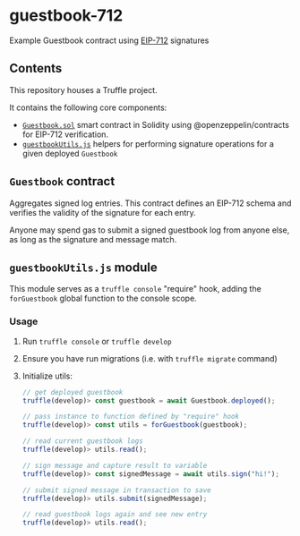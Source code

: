 # guestbook-712

Example Guestbook contract using [EIP-712](https://eips.ethereum.org/EIPS/eip-712)
signatures

## Contents

This repository houses a Truffle project.

It contains the following core components:

- [`Guestbook.sol`](https://github.com/gnidan/guestbook-712/blob/master/contracts/Guestbook.sol)
    smart contract in Solidity using @openzeppelin/contracts for EIP-712
    verification.
- [`guestbookUtils.js`](https://github.com/gnidan/guestbook-712/blob/master/guestbookUtils.js)
    helpers for performing signature operations for a given deployed `Guestbook`

## `Guestbook` contract

Aggregates signed log entries. This contract defines an EIP-712 schema and
verifies the validity of the signature for each entry.

Anyone may spend gas to submit a signed guestbook log from anyone else, as long
as the signature and message match.

## `guestbookUtils.js` module

This module serves as a `truffle console` "require" hook, adding the
`forGuestbook` global function to the console scope.

### Usage

1. Run `truffle console` or `truffle develop`
2. Ensure you have run migrations (i.e. with `truffle migrate` command)
3. Initialize utils:

   ```javascript
   // get deployed guestbook
   truffle(develop)> const guestbook = await Guestbook.deployed();

   // pass instance to function defined by "require" hook
   truffle(develop)> const utils = forGuestbook(guestbook);

   // read current guestbook logs
   truffle(develop)> utils.read();

   // sign message and capture result to variable
   truffle(develop)> const signedMessage = await utils.sign("hi!");

   // submit signed message in transaction to save
   truffle(develop)> utils.submit(signedMessage);

   // read guestbook logs again and see new entry
   truffle(develop)> utils.read();
   ```
